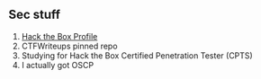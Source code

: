 ## Sec stuff

1. [Hack the Box Profile](https://app.hackthebox.com/profile/2197623)
2. CTFWriteups pinned repo
3. Studying for Hack the Box Certified Penetration Tester (CPTS)
4. I actually got OSCP
